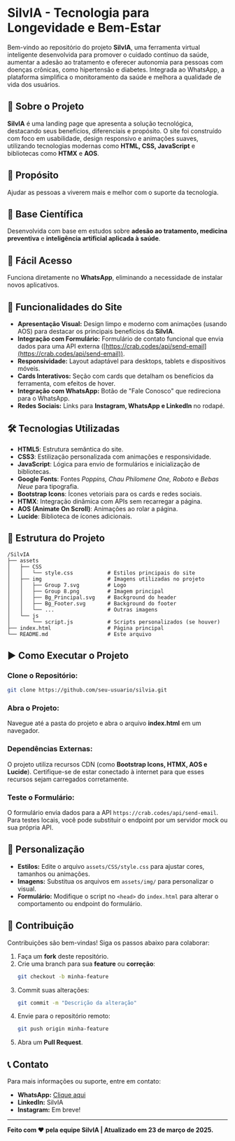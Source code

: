 # SilvIA - Tecnologia para Longevidade e Bem-Estar

Bem-vindo ao repositório do projeto **SilvIA**, uma ferramenta virtual inteligente desenvolvida para promover o cuidado contínuo da saúde, aumentar a adesão ao tratamento e oferecer autonomia para pessoas com doenças crônicas, como hipertensão e diabetes. Integrada ao WhatsApp, a plataforma simplifica o monitoramento da saúde e melhora a qualidade de vida dos usuários.

## 📌 Sobre o Projeto

**SilvIA** é uma landing page que apresenta a solução tecnológica, destacando seus benefícios, diferenciais e propósito. O site foi construído com foco em usabilidade, design responsivo e animações suaves, utilizando tecnologias modernas como **HTML, CSS, JavaScript** e bibliotecas como **HTMX** e **AOS**.

## 🎯 Propósito

Ajudar as pessoas a viverem mais e melhor com o suporte da tecnologia.

## 🏥 Base Científica

Desenvolvida com base em estudos sobre **adesão ao tratamento, medicina preventiva** e **inteligência artificial aplicada à saúde**.

## 📱 Fácil Acesso

Funciona diretamente no **WhatsApp**, eliminando a necessidade de instalar novos aplicativos.

## 🚀 Funcionalidades do Site

- **Apresentação Visual:** Design limpo e moderno com animações (usando AOS) para destacar os principais benefícios da **SilvIA**.
- **Integração com Formulário:** Formulário de contato funcional que envia dados para uma API externa ([https://crab.codes/api/send-email](https://crab.codes/api/send-email)).
- **Responsividade:** Layout adaptável para desktops, tablets e dispositivos móveis.
- **Cards Interativos:** Seção com cards que detalham os benefícios da ferramenta, com efeitos de hover.
- **Integração com WhatsApp:** Botão de "Fale Conosco" que redireciona para o WhatsApp.
- **Redes Sociais:** Links para **Instagram, WhatsApp e LinkedIn** no rodapé.

## 🛠 Tecnologias Utilizadas

- **HTML5**: Estrutura semântica do site.
- **CSS3**: Estilização personalizada com animações e responsividade.
- **JavaScript**: Lógica para envio de formulários e inicialização de bibliotecas.
- **Google Fonts**: Fontes *Poppins, Chau Philomene One, Roboto* e *Bebas Neue* para tipografia.
- **Bootstrap Icons**: Ícones vetoriais para os cards e redes sociais.
- **HTMX**: Integração dinâmica com APIs sem recarregar a página.
- **AOS (Animate On Scroll)**: Animações ao rolar a página.
- **Lucide**: Biblioteca de ícones adicionais.

## 📁 Estrutura do Projeto

```
/SilvIA
├── assets
│   ├── CSS
│   │   └── style.css           # Estilos principais do site
│   ├── img                     # Imagens utilizadas no projeto
│   │   ├── Group 7.svg         # Logo
│   │   ├── Group 8.png         # Imagem principal
│   │   ├── Bg_Principal.svg    # Background do header
│   │   ├── Bg_Footer.svg       # Background do footer
│   │   └── ...                 # Outras imagens
│   └── js
│       └── script.js           # Scripts personalizados (se houver)
├── index.html                  # Página principal
└── README.md                   # Este arquivo
```

## ▶️ Como Executar o Projeto

### Clone o Repositório:
```bash
git clone https://github.com/seu-usuario/silvia.git
```

### Abra o Projeto:

Navegue até a pasta do projeto e abra o arquivo **index.html** em um navegador.

### Dependências Externas:

O projeto utiliza recursos CDN (como **Bootstrap Icons, HTMX, AOS e Lucide**). Certifique-se de estar conectado à internet para que esses recursos sejam carregados corretamente.

### Teste o Formulário:

O formulário envia dados para a API `https://crab.codes/api/send-email`. Para testes locais, você pode substituir o endpoint por um servidor mock ou sua própria API.

## 🎨 Personalização

- **Estilos:** Edite o arquivo `assets/CSS/style.css` para ajustar cores, tamanhos ou animações.
- **Imagens:** Substitua os arquivos em `assets/img/` para personalizar o visual.
- **Formulário:** Modifique o script no `<head>` do `index.html` para alterar o comportamento ou endpoint do formulário.

## 🤝 Contribuição

Contribuições são bem-vindas! Siga os passos abaixo para colaborar:

1. Faça um **fork** deste repositório.
2. Crie uma branch para sua **feature** ou **correção**:
   ```bash
   git checkout -b minha-feature
   ```
3. Commit suas alterações:
   ```bash
   git commit -m "Descrição da alteração"
   ```
4. Envie para o repositório remoto:
   ```bash
   git push origin minha-feature
   ```
5. Abra um **Pull Request**.

## 📞 Contato

Para mais informações ou suporte, entre em contato:

- **WhatsApp:** [Clique aqui](#)
- **LinkedIn:** SilvIA
- **Instagram:** Em breve!

---

**Feito com ❤️ pela equipe SilvIA | Atualizado em 23 de março de 2025.**


